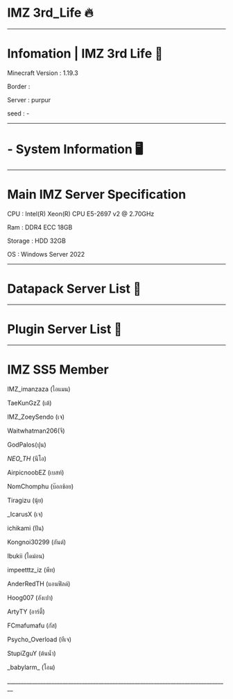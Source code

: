 # IMZ 3rd_Life 🔥
________________________________________________________________________________
# Infomation | IMZ 3rd Life 📡

Minecraft Version : 1.19.3

Border :  

Server : purpur

seed : -
________________________________________________________________________________
# - System Information 🖥️
________________________________________________________________________________
# Main IMZ Server Specification
CPU : Intel(R) Xeon(R) CPU E5-2697 v2 @ 2.70GHz

Ram : DDR4 ECC 18GB

Storage : HDD 32GB

OS : Windows Server 2022
________________________________________________________________________________
# Datapack Server List 📃

________________________________________________________________________________
# Plugin Server List 📃

________________________________________________________________________________
# IMZ SS5 Member

IMZ_imanzaza (ไอแมน)

TaeKunGzZ (เต้)

IMZ_ZoeySendo (เจ)

Waitwhatman206(จี)

GodPalos(ปุน)

_NEO_TH_ (นีโอ)

AirpicnoobEZ (เบสท์)

NomChomphu (บ๊อกช้อย)

Tiragizu (นุ้ย)

_IcarusX (เจ)

ichikami (ปัน)

Kongnoi30299 (กันต์)

Ibukii (ไดม่อน)

impeetttz_iz (พีท)

AnderRedTH (แอนฟิลด์)

Hoog007 (อังเปา)

ArtyTY (อาร์ตี้)

FCmafumafu (กัส)

Psycho_Overload (ทีเจ)

StupiZguY (ต้นนํ้า)

_babylarm\_ (โอม)

\_\_\_\_\_\_\_\_\_\_\_\_\_\_\_\_\_\_\_\_\_\_\_\_\_\_\_\_\_\_\_\_\_\_\_\_\_\_\_\_\_\_\_\_\_\_\_\_\_\_\_\_\_\__\_\_\_\_\_\_\_\_\_\_\_\_\_\_\_\_\_\_\_\_\_\_\_\_\_
